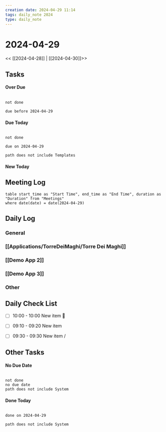 ```yaml
---
creation date: 2024-04-29 11:14
tags: daily_note 2024
type: daily_note
---
```

# 2024-04-29
<< [[2024-04-28]] | [[2024-04-30]]>>

## Tasks

#### Over Due
```tasks

not done

due before 2024-04-29

```

#### Due Today
```tasks

not done

due on 2024-04-29

path does not include Templates

```

#### New Today



## Meeting Log

```dataview
table start_time as "Start Time", end_time as "End Time", duration as "Duration" from "Meetings"
where date(date) = date(2024-04-29)
```
## Daily Log

### General


### [[Applications/TorreDeiMaghi/Torre Dei Maghi]]

### [[Demo App 2]]

### [[Demo App 3]]

### Other

## Daily Check List
- [ ] 10:00 - 10:00 New item 📅 
- [ ] 09:10 - 09:20 New item
- [ ] 09:30 - 09:30 New item
/


## Other Tasks

#### No Due Date
```tasks

not done
no due date
path does not include System

```

#### Done Today

```tasks

done on 2024-04-29

path does not include System

```
